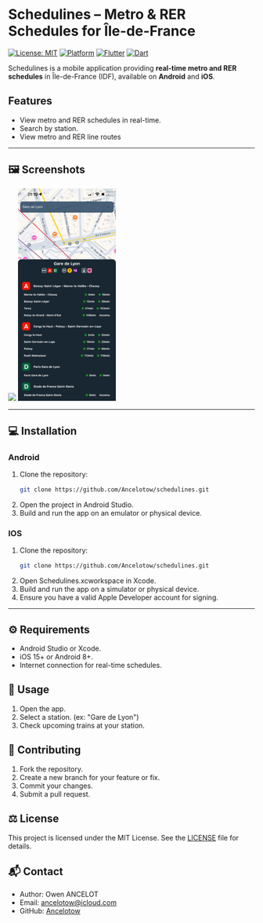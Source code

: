 # Schedulines – Metro & RER Schedules for Île-de-France

[![License: MIT](https://img.shields.io/badge/License-MIT-green.svg)](LICENSE)
[![Platform](https://img.shields.io/badge/Platform-Android%20|%20iOS-lightgrey.svg)](#)
[![Flutter](https://img.shields.io/badge/Flutter-3.7-3fd0fc.svg?logo=flutter)](#)
[![Dart](https://img.shields.io/badge/Dart-2.19-1854a8.svg?logo=dart)](#)


Schedulines is a mobile application providing **real-time metro and RER schedules** in Île-de-France (IDF), available on **Android** and **iOS**.

## Features
- View metro and RER schedules in real-time.
- Search by station.
- View metro and RER line routes 

---

## 🖼️ Screenshots
<p float="left">
  <img src="map.png" width="200" />
  <img src="schedules.jpg" width="200" />
</p>

---

## 💻 Installation

### Android
1. Clone the repository:
   ```bash
   git clone https://github.com/Ancelotow/schedulines.git
   ```
2. Open the project in Android Studio.
3. Build and run the app on an emulator or physical device.

### IOS

1. Clone the repository:
   ```bash
   git clone https://github.com/Ancelotow/schedulines.git
   ```
2. Open Schedulines.xcworkspace in Xcode.
3. Build and run the app on a simulator or physical device.
4. Ensure you have a valid Apple Developer account for signing.

---

## ⚙️ Requirements
- Android Studio or Xcode.
- iOS 15+ or Android 8+.
- Internet connection for real-time schedules.

## 🚀 Usage
1. Open the app.
2. Select a station. (ex: "Gare de Lyon")
3. Check upcoming trains at your station.

## 🤝 Contributing
1. Fork the repository.
2. Create a new branch for your feature or fix.
3. Commit your changes.
4. Submit a pull request.

## ⚖️ License
This project is licensed under the MIT License.
See the [LICENSE](https://github.com/Ancelotow/schedulines/blob/main/LICENSE) file for details.

## 📬 Contact
- Author: Owen ANCELOT
- Email: ancelotow@icloud.com
- GitHub: [Ancelotow](https://github.com/Ancelotow)
